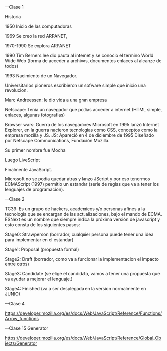 --Clase 1

Historia

1950 Inicio de las computadoras

1969 Se creo la red ARPANET,

1970-1990 Se explora ARPANET

1990 Tim Berners.lee dio pauta al internet y se conocio el termino World Wide Web (forma de acceder a archivos, documentos enlaces al alcanze de todos)

1993 Nacimiento de un Navegador.

Universitarios pioneros escribieron un sofware simple que inicio una revolucion.

Marc Andreessen: le dio vida a una gran empresa

Netscape: Tenia un navegador que podias acceder a internet (HTML simple, enlaces, algunas fotografias)

Browser wars: Guerra de los navegadores
Microsoft en 1995 lanzó Internet Explorer, en la guerra nacieron tecnologias como CSS, conceptos como la empresa mozilla y JS.
JS: Apareció en 4 de diciembre de 1995 Diseñado por Netscape Communications, Fundación Mozilla.

Su primer nombre fue Mocha

Luego LiveScript

Finalmente JavaScript.

Microsoft no se podia quedar atras y lanzo JScript y por eso tenermos ECMAScript (1997) permitio un estandar (serie de reglas que va a tener los lenguajes de programacion).

--Clase 2

TC39: Es un grupo de hackers, academicos y/o personas afines a la tecnologia que se encargan de las actualizaciones, bajo el mando de ECMA.
ESNext es un nombre que siempre indica la próxima versión de javascript y esto consta de los siguientes pasos:

Stage0: Strawperson (borrador, cualquier persona puede tener una idea para implementar en el estandar)

Stage1: Proposal (propuesta formal)

Stage2: Draft (borrador, como va a funcionar la implementacion el impacto entre otros)

Stage3: Candidate (se elige el candidato, vamos a tener una propuesta que va ayudar a mejorar el lenguaje.)

Stage4: Finished (va a ser desplegada en la version normalmente en JUNIO)

--Clase 4

https://developer.mozilla.org/es/docs/Web/JavaScript/Reference/Functions/Arrow_functions


--Clase 15 Generator

https://developer.mozilla.org/es/docs/Web/JavaScript/Reference/Global_Objects/Generator

